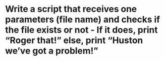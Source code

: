 # Write a script that receives one parameters (file name) and checks if the file exists or not - If it does, print “Roger that!” else, print “Huston we’ve got a problem!”